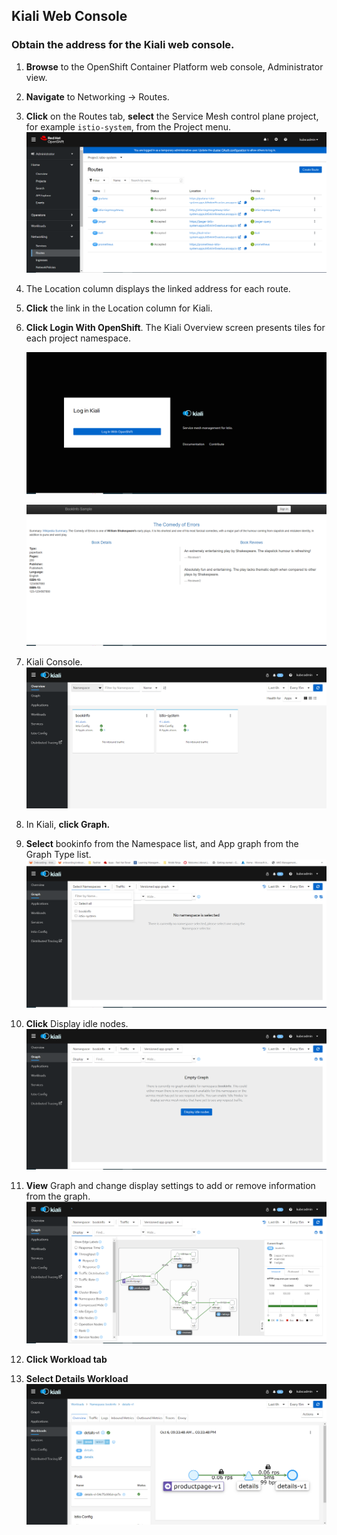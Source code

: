 ## Kiali Web Console
### Obtain the address for the Kiali web console.

1. **Browse** to the OpenShift Container Platform web console, Administrator view.

1. **Navigate** to Networking → Routes.

1. **Click** on the Routes tab, **select** the Service Mesh control plane project, for example `istio-system`, from the Project menu.
![Project Network Route](../assets/images/click-network-under-project-view-kiali-route.PNG)

1. The Location column displays the linked address for each route.

1. **Click** the link in the Location column for Kiali.

1. **Click Login With OpenShift**. The Kiali Overview screen presents tiles for each project namespace.

    ![Kiali Login](../assets/images/kiali-login-with-cluster-credentials.PNG)

    ![URL](../assets/images/product-page.PNG)

1. Kiali Console.
![Kiali Console](../assets/images/verify-overiview-bookinfoapp.PNG)

1. In Kiali, **click Graph.**

1. **Select** bookinfo from the Namespace list, and App graph from the Graph Type list.
![Kiali Console](../assets/images/select-bookinfo-from-kiali-dropdown-graph-tab.PNG)

1. **Click** Display idle nodes.
![Kiali Console](../assets/images/kiali-click-display-idlenodes-graph-tab.PNG)

1. **View** Graph and change display settings to add or remove information from the graph.
![Kiali Console](../assets/images/graph-example.PNG)

1. **Click Workload tab**

1. **Select Details Workload**
![Kiali Console](../assets/images/example-details-workload.PNG)

